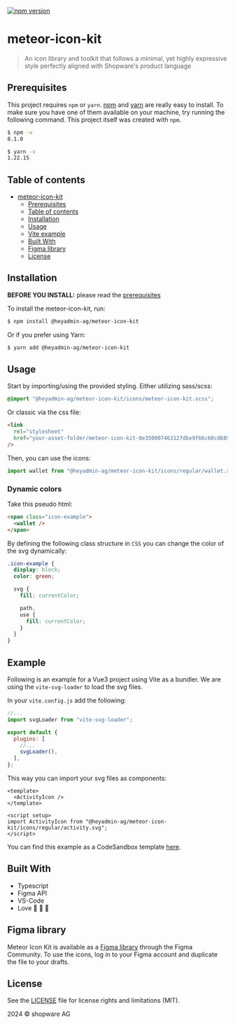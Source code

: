 [![npm version](https://badge.fury.io/js/@shopware-ag%2Fmeteor-icon-kit.svg)](https://badge.fury.io/js/@shopware-ag%2Fmeteor-icon-kit)

# meteor-icon-kit

> An icon library and toolkit that follows a minimal, yet highly expressive style perfectly aligned with Shopware's product language

## Prerequisites

This project requires `npm` or `yarn`.
[npm](http://npmjs.org/) and [yarn](https://yarnpkg.com/) are really easy to install.
To make sure you have one of them available on your machine,
try running the following command. This project itself was created with `npm`.

```sh
$ npm -v
8.1.0

$ yarn -v
1.22.15
```

## Table of contents

- [meteor-icon-kit](#meteor-icon-kit)
  - [Prerequisites](#prerequisites)
  - [Table of contents](#table-of-contents)
  - [Installation](#installation)
  - [Usage](#usage)
  - [Vite example](#example)
  - [Built With](#built-with)
  - [Figma library](#figma-library)
  - [License](#license)

## Installation

**BEFORE YOU INSTALL:** please read the [prerequisites](#prerequisites)

To install the meteor-icon-kit, run:

```sh
$ npm install @heyadmin-ag/meteor-icon-kit
```

Or if you prefer using Yarn:

```sh
$ yarn add @heyadmin-ag/meteor-icon-kit
```

## Usage

Start by importing/using the provided styling.
Either utilizing sass/scss:

```scss
@import "@heyadmin-ag/meteor-icon-kit/icons/meteor-icon-kit.scss";
```

Or classic via the css file:

```html
<link
  rel="stylesheet"
  href="your-asset-folder/meteor-icon-kit-8e350007463127dbe9f66c60cd6896ca.css"
/>
```

Then, you can use the icons:

```js
import wallet from "@heyadmin-ag/meteor-icon-kit/icons/regular/wallet.svg";
```

### Dynamic colors

Take this pseudo html:

```html
<span class="icon-example">
  <wallet />
</span>
```

By defining the following class structure in `CSS` you can change the color of the svg dynamically:

```CSS
.icon-example {
  display: block;
  color: green;

  svg {
    fill: currentColor;

    path,
    use {
      fill: currentColor;
    }
  }
}
```

## Example

Following is an example for a Vue3 project using Vite as a bundler.
We are using the `vite-svg-loader` to load the svg files.

In your `vite.config.js` add the following:

```js
//...
import svgLoader from "vite-svg-loader";

export default {
  plugins: [
    //...
    svgLoader(),
  ],
};
```

This way you can import your svg files as components:

```vue
<template>
  <ActivityIcon />
</template>

<script setup>
import ActivityIcon from "@heyadmin-ag/meteor-icon-kit/icons/regular/activity.svg";
</script>
```

You can find this example as a CodeSandbox template [here](https://codesandbox.io/p/sandbox/meteor-icon-kit-example-revdlr).

## Built With

- Typescript
- Figma API
- VS-Code
- Love :blue_heart: :blue_heart: :blue_heart:

## Figma library

Meteor Icon Kit is available as a [Figma library](https://www.figma.com/community/file/1032564947404478461/Meteor-Icon-Kit-%E2%80%93-Shopware) through the Figma Community. To use the icons, log in to your Figma account and duplicate the file to your drafts.

## License

See the [LICENSE](LICENSE.md) file for license rights and limitations (MIT).

2024 © shopware AG
